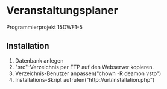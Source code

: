 # Veranstaltungsplaner
Programmierprojekt 15DWF1-5

## Installation
1. Datenbank anlegen
2. "src"-Verzeichnis per FTP auf den Webserver kopieren.
3. Verzeichnis-Benutzer anpassen("chown -R deamon vstp")
4. Installations-Skript aufrufen("http://url/installation.php")